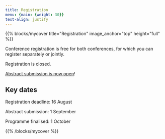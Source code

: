 ```yaml
---
title: Registration
menu: {main: {weight: 30}}
text-align: justify
---
```



{{% blocks/mycover title="Registration" image_anchor="top" height="full" %}}

Conference registration is free for both conferences, for which you can register separately or jointly. 

Registration is closed.

[Abstract submission is now open](https://docs.google.com/forms/d/10vYn1n6mdZV8YrNbKGRaHBhDnRGh875Hx9HxU-uepdA/edit?ts=6697805c)!

## Key dates
 

Registration deadline: 16 August

Abstract submission: 1 September 

Programme finalised: 1 October


{{% /blocks/mycover %}}

